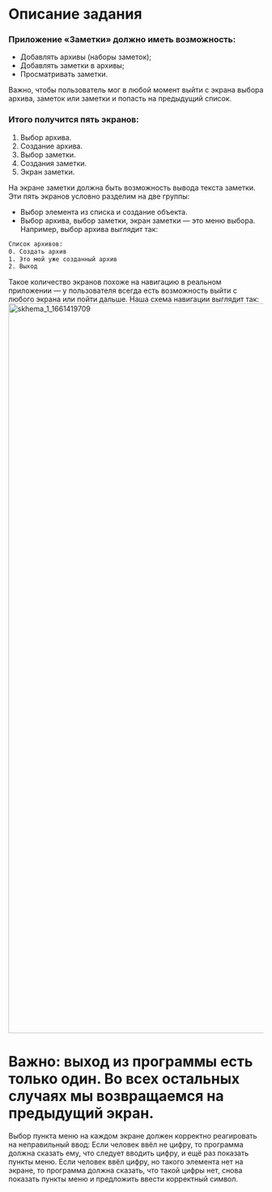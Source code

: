 
# Описание задания
  ### Приложение «Заметки» должно иметь возможность:
  - Добавлять архивы (наборы заметок);
  - Добавлять заметки в архивы;
  - Просматривать заметки.

    
Важно, чтобы пользователь мог в любой момент выйти с экрана выбора архива, заметок или заметки и попасть на предыдущий список.
### Итого получится пять экранов:
1. Выбор архива.
2. Создание архива.
3. Выбор заметки.
4. Создания заметки.
5. Экран заметки.

На экране заметки должна быть возможность вывода текста заметки.
Эти пять экранов условно разделим на две группы:
- Выбор элемента из списка и создание объекта.
- Выбор архива, выбор заметки, экран заметки — это меню выбора.
Например, выбор архива выглядит так:
```BASH
Список архивов:
0. Создать архив
1. Это мой уже созданный архив
2. Выход
```
Такое количество экранов похоже на навигацию в реальном приложении — у пользователя всегда есть возможность выйти с любого экрана или пойти дальше.
Наша схема навигации выглядит так:
<img width="1440" alt="skhema_1_1661419709" src="https://github.com/XroMSPb/Kotlin-Module-Project/assets/1633327/3de1231d-cafd-4f8b-a52f-4faf06485faa">

# Важно: выход из программы есть только один. Во всех остальных случаях мы возвращаемся на предыдущий экран.
Выбор пункта меню на каждом экране должен корректно реагировать на неправильный ввод:
Если человек ввёл не цифру, то программа должна сказать ему, что следует вводить цифру, и ещё раз показать пункты меню.
Если человек ввёл цифру, но такого элемента нет на экране, то программа должна сказать, что такой цифры нет, снова показать пункты меню и предложить
ввести корректный символ.
